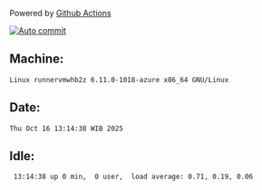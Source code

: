 Powered by [Github Actions](https://github.com/features/actions)

[![Auto commit](https://github.com/hiage/workstation/workflows/Auto%20commit/badge.svg)](https://github.com/hiage/workstation/actions?query=workflow%3A%22Auto+commit%22)

## Machine:
```
Linux runnervmwhb2z 6.11.0-1018-azure x86_64 GNU/Linux
```
## Date:
```
Thu Oct 16 13:14:38 WIB 2025
```
## Idle:
```
 13:14:38 up 0 min,  0 user,  load average: 0.71, 0.19, 0.06
```
